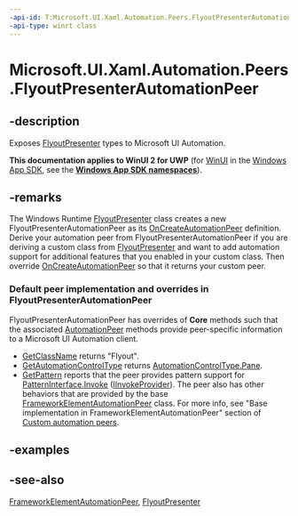 ```yaml
---
-api-id: T:Microsoft.UI.Xaml.Automation.Peers.FlyoutPresenterAutomationPeer
-api-type: winrt class
---
```


<!-- Class syntax.
public class FlyoutPresenterAutomationPeer : Windows.UI.Xaml.Automation.Peers.FrameworkElementAutomationPeer, Windows.UI.Xaml.Automation.Peers.IFlyoutPresenterAutomationPeer
-->

# Microsoft.UI.Xaml.Automation.Peers.FlyoutPresenterAutomationPeer

## -description
Exposes [FlyoutPresenter](../microsoft.ui.xaml.controls/flyoutpresenter.md) types to Microsoft UI Automation.

**This documentation applies to WinUI 2 for UWP** (for [WinUI](/windows/apps/winui/winui3/) in the [Windows App SDK](/windows/apps/windows-app-sdk/), see the **[Windows App SDK namespaces](/windows/windows-app-sdk/api/winrt/)**).

## -remarks
The Windows Runtime  [FlyoutPresenter](../microsoft.ui.xaml.controls/flyoutpresenter.md) class creates a new FlyoutPresenterAutomationPeer as its [OnCreateAutomationPeer](../microsoft.ui.xaml/uielement_oncreateautomationpeer_1478162674.md) definition. Derive your automation peer from FlyoutPresenterAutomationPeer if you are deriving a custom class from [FlyoutPresenter](../microsoft.ui.xaml.controls/flyoutpresenter.md) and want to add automation support for additional features that you enabled in your custom class. Then override [OnCreateAutomationPeer](../microsoft.ui.xaml/uielement_oncreateautomationpeer_1478162674.md) so that it returns your custom peer.

### Default peer implementation and overrides in **FlyoutPresenterAutomationPeer**

FlyoutPresenterAutomationPeer has overrides of **Core** methods such that the associated [AutomationPeer](automationpeer.md) methods provide peer-specific information to a Microsoft UI Automation client.

+ [GetClassName](automationpeer_getclassname_614238974.md) returns "Flyout".
+ [GetAutomationControlType](automationpeer_getautomationcontroltype_1156384152.md) returns [AutomationControlType.Pane](automationcontroltype.md).
+ [GetPattern](automationpeer_getpattern_1700082720.md) reports that the peer provides pattern support for [PatternInterface.Invoke](patterninterface.md) ([IInvokeProvider](/windows/desktop/api/uiautomationcore/nn-uiautomationcore-iinvokeprovider)).
The peer also has other behaviors that are provided by the base [FrameworkElementAutomationPeer](frameworkelementautomationpeer.md) class. For more info, see "Base implementation in FrameworkElementAutomationPeer" section of [Custom automation peers](/windows/uwp/accessibility/custom-automation-peers).

## -examples

## -see-also
[FrameworkElementAutomationPeer](frameworkelementautomationpeer.md), [FlyoutPresenter](../microsoft.ui.xaml.controls/flyoutpresenter.md)
